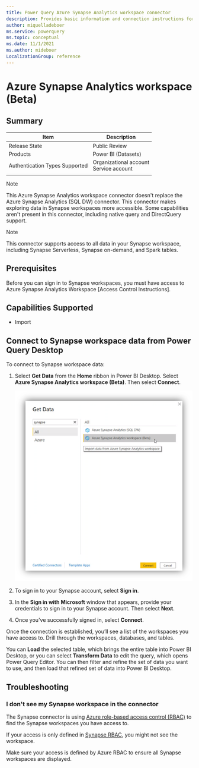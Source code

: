 ```yaml
---
title: Power Query Azure Synapse Analytics workspace connector
description: Provides basic information and connection instructions for the Azure Synapse Analytics Workspace connector.
author: miquelladeboer
ms.service: powerquery
ms.topic: conceptual
ms.date: 11/1/2021
ms.author: mideboer
LocalizationGroup: reference
---
```


# Azure Synapse Analytics workspace (Beta)

## Summary

| Item | Description |
| ---- | ----------- |
| Release State | Public Review |
| Products | Power BI (Datasets) |
| Authentication Types Supported | Organizational account<br/>Service account |
| | |

>[!Note]
> This Azure Synapse Analytics workspace connector doesn't replace the Azure Synapse Analytics (SQL DW) connector. This connector makes exploring data in Synapse workspaces more accessible. Some capabilities aren't present in this connector, including native query and DirectQuery support.

>[!Note]
> This connector supports access to all data in your Synapse workspace, including Synapse Serverless, Synapse on-demand, and Spark tables.

## Prerequisites

Before you can sign in to Synapse workspaces, you must have access to Azure Synapse Analytics Workspace [Access Control Instructions].

## Capabilities Supported

* Import

## Connect to Synapse workspace data from Power Query Desktop

To connect to Synapse workspace data:

1. Select **Get Data** from the **Home** ribbon in Power BI Desktop. Select **Azure Synapse Analytics workspace (Beta)**. Then select **Connect**.

   ![Get Data from Synapse Workspaces.](./media/azure-sql-database/get-data-synapse.png)

2. To sign in to your Synapse account, select **Sign in**.

3. In the **Sign in with Microsoft** window that appears, provide your credentials to sign in to your Synapse account. Then select **Next**.

4. Once you've successfully signed in, select **Connect**.

Once the connection is established, you’ll see a list of the workspaces you have access to. Drill through the workspaces, databases, and tables.

You can **Load** the selected table, which brings the entire table into Power BI Desktop, or you can select **Transform Data** to edit the query, which opens Power Query Editor. You can then filter and refine the set of data you want to use, and then load that refined set of data into Power BI Desktop.

## Troubleshooting

### I don't see my Synapse workspace in the connector

The Synapse connector is using [Azure role-based access control (RBAC)](/azure/role-based-access-control/overview) to find the Synapse workspaces you have access to.

If your access is only defined in [Synapse RBAC](/azure/synapse-analytics/security/synapse-workspace-synapse-rbac), you might not see the workspace.

Make sure your access is defined by Azure RBAC to ensure all Synapse workspaces are displayed.

